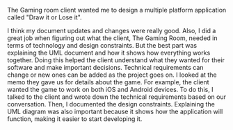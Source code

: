 The Gaming room client wanted me to design a multiple platform application called "Draw it or Lose it".

I think my document updates and changes were really good. Also, I did a great job when figuring out what the client, The Gaming Room, needed in terms of technology and design constraints. But the best part was explaining the UML document and how it shows how everything works together. Doing this helped the client understand what they wanted for their software and make important decisions. Technical requirements can change or new ones can be added as the project goes on. I looked at the memo they gave us for details about the game. For example, the client wanted the game to work on both iOS and Android devices. To do this, I talked to the client and wrote down the technical requirements based on our conversation. Then, I documented the design constraints. Explaining the UML diagram was also important because it shows how the application will function, making it easier to start developing it.

